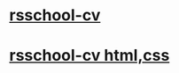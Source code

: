 # [rsschool-cv](https://AliakseiChyrykau.github.io/rsschool-cv/cv)
# [rsschool-cv html,сss](https://AliakseiChyrykau.github.io/rsschool-cv/)

